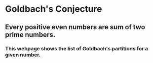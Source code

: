 # Goldbach's Conjecture

## Every positive even numbers are sum of two prime numbers.

### This webpage shows the list of Goldbach's partitions for a given number.
